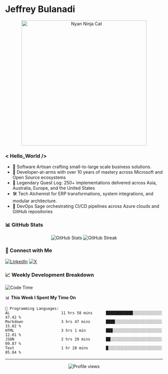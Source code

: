 # Jeffrey Bulanadi

<div align="center">
  <img src="https://www.nyan.cat/cats/nyaninja.gif" alt="Nyan Ninja Cat" width="400"/>
</div>

### < Hello_World />

- 🎨 Software Artisan crafting small-to-large scale business solutions.
- 💼 Developer-at-arms with over 10 years of mastery across Microsoft and Open Source ecosystems
- 🏢 Legendary Quest Log: 250+ implementations delivered across Asia, Australia, Europe, and the United States
- 🛠️ Tech Alchemist for ERP transformations, system integrations, and modular architecture.
- 🔄 DevOps Sage orchestrating CI/CD pipelines across Azure clouds and GitHub repositories

### 📊 GitHub Stats

<div align="center">
  <img src="https://github-readme-stats.vercel.app/api?username=jeffreybulanadi&show_icons=true&theme=tokyonight" alt="GitHub Stats" />
  <img src="https://github-readme-streak-stats.herokuapp.com/?user=jeffreybulanadi&theme=tokyonight" alt="GitHub Streak" />
</div>

### 🤝 Connect with Me

[![LinkedIn](https://img.shields.io/badge/LinkedIn-Connect-blue?style=for-the-badge&logo=linkedin)](https://linkedin.com/in/jeffreybulanadi)
[![X](https://img.shields.io/badge/Twitter-Follow-blue?style=for-the-badge&logo=twitter)](https://x.com/JeffreyBulanadi)

### 📈 Weekly Development Breakdown

<!--START_SECTION:waka-->
![Code Time](http://img.shields.io/badge/Code%20Time-336%20hrs%2056%20mins-blue)

📊 **This Week I Spent My Time On** 

```text
💬 Programming Languages: 
AL                       11 hrs 58 mins      ████████████░░░░░░░░░░░░░   47.42 % 
Markdown                 3 hrs 47 mins       ████░░░░░░░░░░░░░░░░░░░░░   15.02 % 
HTML                     3 hrs 1 min         ███░░░░░░░░░░░░░░░░░░░░░░   12.01 % 
JSON                     2 hrs 29 mins       ██░░░░░░░░░░░░░░░░░░░░░░░   09.87 % 
Text                     1 hr 28 mins        █░░░░░░░░░░░░░░░░░░░░░░░░   05.84 % 
```


<!--END_SECTION:waka-->

---

<div align="center">
  <img src="https://komarev.com/ghpvc/?username=jeffreybulanadi&color=blue&style=flat-square" alt="Profile views" />
</div>
